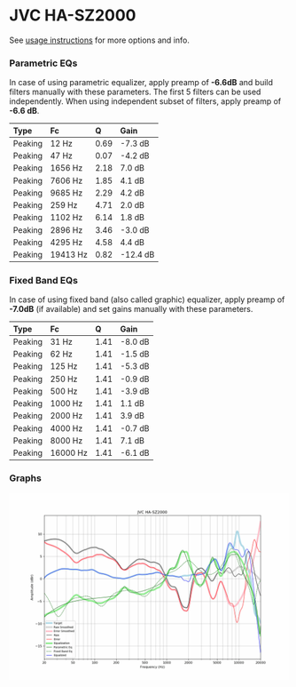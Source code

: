 # JVC HA-SZ2000
See [usage instructions](https://github.com/jaakkopasanen/AutoEq#usage) for more options and info.

### Parametric EQs
In case of using parametric equalizer, apply preamp of **-6.6dB** and build filters manually
with these parameters. The first 5 filters can be used independently.
When using independent subset of filters, apply preamp of **-6.6 dB**.

| Type    | Fc       |    Q | Gain     |
|:--------|:---------|:-----|:---------|
| Peaking | 12 Hz    | 0.69 | -7.3 dB  |
| Peaking | 47 Hz    | 0.07 | -4.2 dB  |
| Peaking | 1656 Hz  | 2.18 | 7.0 dB   |
| Peaking | 7606 Hz  | 1.85 | 4.1 dB   |
| Peaking | 9685 Hz  | 2.29 | 4.2 dB   |
| Peaking | 259 Hz   | 4.71 | 2.0 dB   |
| Peaking | 1102 Hz  | 6.14 | 1.8 dB   |
| Peaking | 2896 Hz  | 3.46 | -3.0 dB  |
| Peaking | 4295 Hz  | 4.58 | 4.4 dB   |
| Peaking | 19413 Hz | 0.82 | -12.4 dB |

### Fixed Band EQs
In case of using fixed band (also called graphic) equalizer, apply preamp of **-7.0dB**
(if available) and set gains manually with these parameters.

| Type    | Fc       |    Q | Gain    |
|:--------|:---------|:-----|:--------|
| Peaking | 31 Hz    | 1.41 | -8.0 dB |
| Peaking | 62 Hz    | 1.41 | -1.5 dB |
| Peaking | 125 Hz   | 1.41 | -5.3 dB |
| Peaking | 250 Hz   | 1.41 | -0.9 dB |
| Peaking | 500 Hz   | 1.41 | -3.9 dB |
| Peaking | 1000 Hz  | 1.41 | 1.1 dB  |
| Peaking | 2000 Hz  | 1.41 | 3.9 dB  |
| Peaking | 4000 Hz  | 1.41 | -0.7 dB |
| Peaking | 8000 Hz  | 1.41 | 7.1 dB  |
| Peaking | 16000 Hz | 1.41 | -6.1 dB |

### Graphs
![](./JVC%20HA-SZ2000.png)